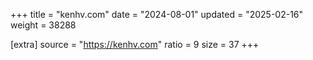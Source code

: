 +++
title = "kenhv.com"
date = "2024-08-01"
updated = "2025-02-16"
weight = 38288

[extra]
source = "https://kenhv.com"
ratio = 9
size = 37
+++
